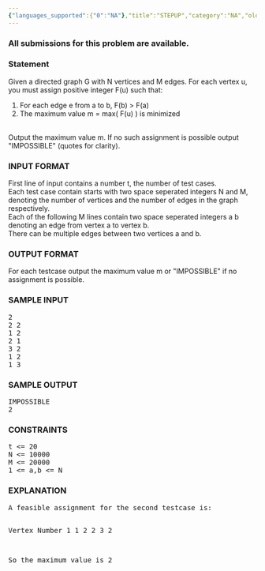 ```yaml
---
{"languages_supported":{"0":"NA"},"title":"STEPUP","category":"NA","old_version":true,"problem_code":"STEPUP","tags":{"0":"NA"},"layout":"problem"}
---
```


<h3> All submissions for this problem are available. </h3><h3>Statement</h3>
<p>
Given a directed graph G with N vertices and M edges. For each vertex u, you must assign positive integer F(u) such that:  <br />
<ol>
	<li> For each edge e from a to b, F(b) &gt; F(a) </li>
	<li> The maximum value m = max( F(u) ) is minimized </li>
</ol>
<br />
Output the maximum value m. If no such assignment is possible output "IMPOSSIBLE" (quotes for clarity). <br />

<h3>INPUT FORMAT</h3>
</p><p>
First line of input contains a number t, the number of test cases. <br />
Each test case contain starts with two space seperated integers N and M, denoting the number of vertices and the number of edges in the graph respectively. <br />
Each of the following M lines contain two space seperated integers a b denoting an edge from vertex a to vertex b.  <br />
There can be multiple edges between two vertices a and b. <br />
</p>

<h3>OUTPUT FORMAT</h3>
<p>For each testcase output the maximum value m or "IMPOSSIBLE" if no assignment is possible.</p>

<h3>SAMPLE INPUT</h3>
<pre>
2
2 2
1 2
2 1
3 2
1 2
1 3
</pre>

<h3>SAMPLE OUTPUT</h3>
<pre>
IMPOSSIBLE
2
</pre>

<h3>CONSTRAINTS</h3>
<pre>
t &lt;= 20
N &lt;= 10000
M &lt;= 20000
1 &lt;= a,b &lt;= N
</pre>

<h3>EXPLANATION</h3>
<pre>
A feasible assignment for the second testcase is: 

Vertex	             Number
1			1
2			2
3			2

So the maximum value is 2
</pre>    